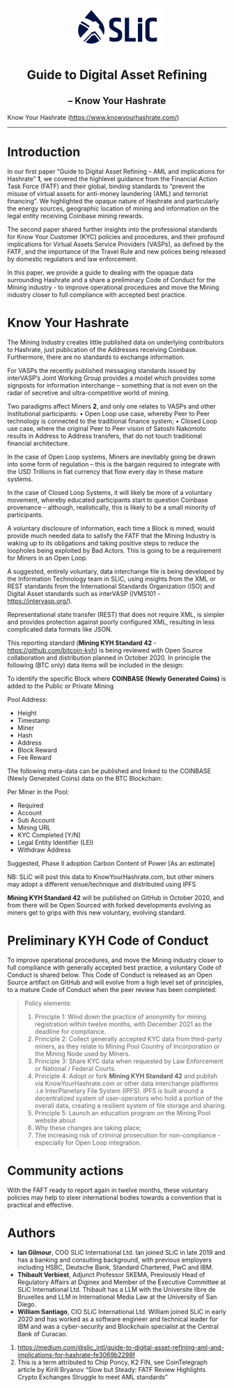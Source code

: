 <p align="center">
  <img src="./images/slic_logo.png" />
</p>

# <div align="center">Guide to Digital Asset Refining</div>
## <div align="center">– Know Your Hashrate</div>

Know Your Hashrate (https://www.knowyourhashrate.com/)

---
# Introduction
In our first paper “Guide to Digital Asset Refining – AML and implications for Hashrate” **1**, we covered the highlevel guidance from the Financial Action Task Force (FATF) and their global, binding standards to “prevent the misuse of virtual assets for anti-money laundering (AML) and terrorist financing”. We highlighted the opaque
nature of Hashrate and particularly the energy sources, geographic location of mining and information on the legal entity receiving Coinbase mining rewards.

The second paper shared further insights into the professional standards for Know Your Customer (KYC) policies and procedures, and their profound implications for Virtual Assets Service Providers (VASPs), as defined by the FATF, and the importance of the Travel Rule and new polices being released by domestic regulators and law
enforcement.

In this paper, we provide a guide to dealing with the opaque data surrounding Hashrate and a share a preliminary
Code of Conduct for the Mining industry - to improve operational procedures and move the Mining industry closer
to full compliance with accepted best practice.

# Know Your Hashrate
The Mining Industry creates little published data on underlying contributors to Hashrate, just publication of the Addresses receiving Coinbase. Furthermore, there are no standards to exchange information.

For VASPs the recently published messaging standards issued by interVASP’s Joint Working Group provides a model which provides some signposts for information interchange – something that is not even on the radar of secretive and ultra-competitive world of mining.

Two paradigms affect Miners **2**, and only one relates to VASPs and other Institutional participants:
• Open Loop use case, whereby Peer to Peer technology is connected to the traditional finance system;
• Closed Loop use case, where the original Peer to Peer vision of Satoshi Nakomoto results in Address to Address
transfers, that do not touch traditional financial architecture.

In the case of Open Loop systems, Miners are inevitably going be drawn into some form of regulation – this is the bargain required to integrate with the USD Trillions in fiat currency that flow every day in these mature systems.

In the case of Closed Loop Systems, it will likely be more of a voluntary movement, whereby educated participants start to question Coinbase provenance – although, realistically, this is likely to be a small minority of participants.

A voluntary disclosure of information, each time a Block is mined, would provide much needed data to satisfy the FATF that the Mining Industry is waking up to its obligations and taking positive steps to reduce the loopholes being exploited by Bad Actors. This is going to be a requirement for Miners in an Open Loop.

A suggested, entirely voluntary, data interchange file is being developed by the Information Technology team in SLiC, using insights from the XML or REST standards from the International Standards Organization (ISO) and Digital Asset standards such as interVASP (IVMS101 - https://intervasp.org/).

Representational state transfer (REST) that does not require XML, is simpler and provides protection against poorly configured XML, resulting in less complicated data formats like JSON.

This reporting standard (**Mining KYH Standard 42** - https://github.com/bitcoin-kyh) is being reviewed with Open Source collaboration and distribution planned in October 2020. In principle the following (BTC only) data items will be included in the design:

To identify the specific Block where **COINBASE (Newly Generated Coins)** is added to the Public or Private Mining

Pool Address:
- Height
- Timestamp
- Miner
- Hash
- Address
- Block Reward
- Fee Reward

The following meta-data can be published and linked to the COINBASE (Newly Generated Coins) data on the BTC Blockchain:

Per Miner in the Pool:
- Required
- Account
- Sub Account
- Mining URL
- KYC Completed [Y/N]
- Legal Entity Identifier (LEI)
- Withdraw Address

Suggested, Phase II adoption
Carbon Content of Power [As an estimate]

NB: SLiC will post this data to KnowYourHashrate.com, but other miners may adopt a different venue/technique and distributed using IPFS

**Mining KYH Standard 42** will be published on GitHub in October 2020, and from there will be Open Sourced with forked developments evolving as miners get to grips with this new voluntary, evolving standard.

# Preliminary KYH Code of Conduct
To improve operational procedures, and move the Mining industry closer to full compliance with generally accepted best practice, a voluntary Code of Conduct is shared below. This Code of Conduct is released as an Open Source artifact on GitHub and will evolve from a high level set of principles, to a mature Code of Conduct when the
peer review has been completed:

>Policy elements:
>1. Principle 1: Wind down the practice of anonymity for mining registration within twelve months, with December 2021 as the deadline for compliance.
>2. Principle 2: Collect generally accepted KYC data from third-party miners, as they relate to Mining Pool Country of Incorporation or the Mining Node used by Miners.
>3. Principle 3: Share KYC data when requested by Law Enforcement or National / Federal Courts.
>4. Principle 4: Adopt or fork **Mining KYH Standard 42** and publish via KnowYourHashrate.com or other data interchange platforms .i.e InterPlanetary File System (IPFS). IPFS is built around a decentralized system of user-operators who hold a portion of the overall data, creating a resilient system of file storage and sharing.
>5. Principle 5: Launch an education program on the Mining Pool website about
>   1. Why these changes are taking place;
>   2. The increasing risk of criminal prosecution for non-compliance - especially for Open Loop integration.

# Community actions
With the FAFT ready to report again in twelve months, these voluntary policies may help to steer international bodies towards a convention that is practical and effective.

# Authors
- **Ian Gilmour**, COO SLiC International Ltd. Ian joined SLiC in late 2019 and has a banking and consulting background, with previous employers including HSBC, Deutsche Bank, Standard Chartered, PwC and IBM.
- **Thibault Verbiest**, Adjunct Professor SKEMA, Previously Head of Regulatory Affairs at Diginex and Member of the Executive Committee at SLiC International Ltd. Thibault has a LLM with the Universite libre de Bruxelles and LLM in International Media Law at the University of San Diego.
- **William Santiago**, CIO SLiC International Ltd. William joined SLiC in early 2020 and has worked as a software engineer and technical leader for IBM and was a cyber-security and Blockchain specialist at the Central Bank of Curacao.

1. https://medium.com/@slic_intl/guide-to-digital-asset-refining-aml-and-implications-for-hashrate-fe3069b2298f
2. This is a term attributed to Chip Poncy, K2 FIN, see CoinTelegraph article by Kirill Bryanov “Slow but Steady: FATF Review Highlights Crypto Exchanges Struggle to meet AML standards”
